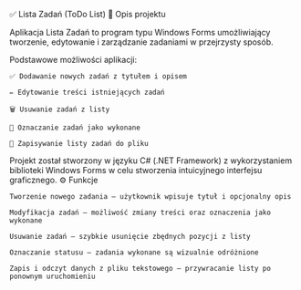 ✅ Lista Zadań (ToDo List)
📌 Opis projektu

Aplikacja Lista Zadań to program typu Windows Forms umożliwiający tworzenie, edytowanie i zarządzanie zadaniami w przejrzysty sposób.

Podstawowe możliwości aplikacji:

    ✅ Dodawanie nowych zadań z tytułem i opisem

    ✏️ Edytowanie treści istniejących zadań

    🗑️ Usuwanie zadań z listy

    📌 Oznaczanie zadań jako wykonane

    💾 Zapisywanie listy zadań do pliku

Projekt został stworzony w języku C# (.NET Framework) z wykorzystaniem biblioteki Windows Forms w celu stworzenia intuicyjnego interfejsu graficznego.
⚙️ Funkcje

    Tworzenie nowego zadania – użytkownik wpisuje tytuł i opcjonalny opis

    Modyfikacja zadań – możliwość zmiany treści oraz oznaczenia jako wykonane

    Usuwanie zadań – szybkie usunięcie zbędnych pozycji z listy

    Oznaczanie statusu – zadania wykonane są wizualnie odróżnione

    Zapis i odczyt danych z pliku tekstowego – przywracanie listy po ponownym uruchomieniu
